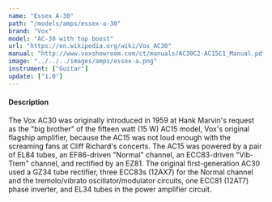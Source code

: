 ```yaml
---
name: "Essex A-30"
path: "/models/amps/essex-a-30"
brand: "Vox"
model: "AC-30 with top boost"
url: "https://en.wikipedia.org/wiki/Vox_AC30"
manual: "http://www.voxshowroom.com/ct/manuals/AC30C2-AC15C1_Manual.pdf"
image: "../../../images/amps/essex-a.png"
instrument: ["Guitar"]
update: ["1.0"]
---
```

#### Description
The Vox AC30 was originally introduced in 1959 at Hank Marvin's request as the "big brother" of the fifteen watt (15 W) AC15 model, Vox's original flagship amplifier, because the AC15 was not loud enough with the screaming fans at Cliff Richard's concerts. The AC15 was powered by a pair of EL84 tubes, an EF86-driven "Normal" channel, an ECC83-driven "Vib-Trem" channel, and rectified by an EZ81. The original first-generation AC30 used a GZ34 tube rectifier, three ECC83s (12AX7) for the Normal channel and the tremolo/vibrato oscillator/modulator circuits, one ECC81 (12AT7) phase inverter, and EL34 tubes in the power amplifier circuit.
